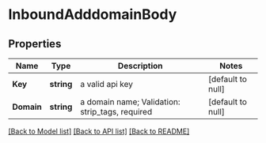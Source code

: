# InboundAdddomainBody

## Properties
Name | Type | Description | Notes
------------ | ------------- | ------------- | -------------
**Key** | **string** | a valid api key | [default to null]
**Domain** | **string** | a domain name; Validation: strip_tags, required | [default to null]

[[Back to Model list]](../README.md#documentation-for-models) [[Back to API list]](../README.md#documentation-for-api-endpoints) [[Back to README]](../README.md)

